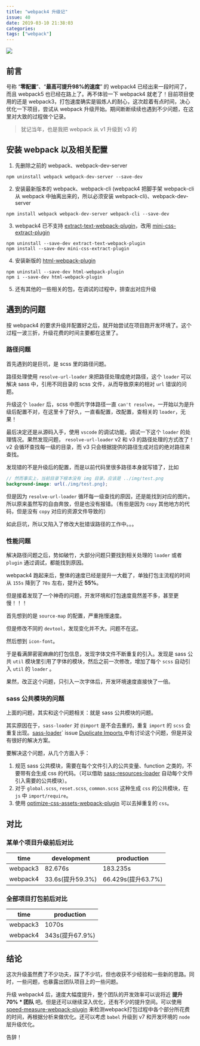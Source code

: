 ```yaml
---
title: "webpack4 升级记"
issue: 40
date: 2019-03-10 21:38:03
categories:
tags: ["webpack"]
---
```


![](https://ws3.sinaimg.cn/large/006tKfTcgy1g0y1fb94kzj30zk0g6410.jpg)

## 前言

号称 “**零配置**”、“**最高可提升98%的速度**” 的 webpack4 已经出来一段时间了，而且 webpack5 也已经在路上了。再不体验一下 webpack4 就老了！目前项目使用的还是 webpack3，打包速度确实是锻炼人的耐心，这次趁着有点时间，决心优化一下项目，尝试从 webpack 升级开始。期间断断续续也遇到不少问题，在这里对大致的过程做个记录。

> 犹记当年，也是我把 webpack 从 v1 升级到 v3 的

<!-- more -->

## 安装 webpack 以及相关配置

1. 先删除之前的 webpack、webpack-dev-server

```shell
npm uninstall webpack webpack-dev-server --save-dev
```

2. 安装最新版本的 webpack、webpack-cli (webpack4 把脚手架 webpack-cli 从 webpack 中抽离出来的，所以必须安装 webpack-cli)、webpack-dev-server

```
npm install webpack webpack-dev-server webpack-cli --save-dev
```

3. webpack4 已不支持 [extract-text-webpack-plugin](https://github.com/webpack-contrib/extract-text-webpack-plugin)，改用 [mini-css-extract-plugin](https://github.com/webpack-contrib/mini-css-extract-plugin)

```shell
npm uninstall --save-dev extract-text-webpack-plugin
npm install --save-dev mini-css-extract-plugin
```

4. 安装新版的 [html-webpack-plugin](https://github.com/jantimon/html-webpack-plugin)

```shell
npm uninstall --save-dev html-webpack-plugin
npm i --save-dev html-webpack-plugin
```

5. 还有其他的一些相关的包，在调试的过程中，排查出对应升级



## 遇到的问题

按 webpack4 的要求升级并配置好之后，就开始尝试在项目跑开发环境了。这个过程一波三折，升级花费的时间主要都在这里了。

### 路径问题
首先遇到的是巨坑，是 scss 里的路径问题。

路径处理使用 `resolve-url-loader` 来把路径处理成绝对路径，这个 `loader` 可以解决 sass 中，引用不同目录的 scss 文件，从而导致原来的相对 `url` 错误的问题。

升级这个 `loader` 后，scss 中图片字体路径一直 `can't resolve`，一开始以为是升级后配置不对，在这里卡了好久，一直看配置，改配置，查相关的 `loader`，无果！

最后决定还是从源码入手，使用 `vscode` 的调试功能，调试一下这个 `loader` 的处理情况。果然发现问题， `resolve-url-loader` v2 和 v3 的路径处理的方式改了！v2 会循环查找每一级的目录，而 v3 只会根据提供的路径生成对应的绝对路径来查找。

发现错的不是升级后的配置，而是以前代码里很多路径本身就写错了，比如 

```scss
// 然而事实上，当前目录下根本没有 img 目录。应该是 ../img/test.png
background-image: url(./img/test.png);
```

但是因为 `resolve-url-loader` 循环每一级查找的原因，还是能找到对应的图片。所以原来虽然写的自由奔放，但是也没有报错。（有些是因为 `copy` 其他地方的代码，但是没有 `copy` 对应的资源文件导致的）

如此巨坑，所以又陷入了修改大批错误路径的工作中。。。

### 性能问题
解决路径问题之后，势如破竹，大部分问题只要找到相关处理的 `loader` 或者 `plugin` 通过调试，都能找到原因。

webpack4 跑起来后，整体的速度已经是提升一大截了，单独打包主流程的时间从 `155s` 降到了 `70s` 左右，提升近 **55%**。

但是接着发现了一个神奇的问题，开发环境和打包速度竟然差不多，甚至更慢！！！

首先想到的是 `source-map` 的配置，严重拖慢速度。

但是修改不同的 `devtool`，发现变化并不大。问题不在这。

然后想到 `icon-font`。

于是看满屏密密麻麻的打包信息，发现字体文件不断重复的引入。发现是 sass 公共 `util` 模块里引用了字体的模块，然后之前一次修改，增加了每个 `scss` 自动引入 `util` 的 `loader` 。

果然，改正这个问题，只引入一次字体后，开发环境速度直接快了一倍。

### sass 公共模块的问题
上面的问题，其实和这个问题相关：就是 sass 公共模块的问题。

其实原因在于，`sass-loader` 对 `@import` 是不会去重的，重复 `import` 的 `scss` 会重复出现。[sass-loader](https://github.com/webpack-contrib/sass-loader)` issue [Duplicate Imports ](https://github.com/webpack-contrib/sass-loader/issues/145) 中有讨论这个问题，但是并没有很好的解决方案。

要解决这个问题，从几个方面入手：

1. 规范 sass 公共模块，需要在每个文件引入的公共变量、function 之类的，不要带有会生成 css 的代码。（可以借助 [sass-resources-loader](https://github.com/shakacode/sass-resources-loader) 自动每个文件引入需要的公共模块）。
2. 对于 `global.scss`, `reset.scss`, `common.scss` 这种生成 `css` 的公共模块，在 `js` 中 `import/require`。
3. 使用 [optimize-css-assets-webpack-plugin](https://github.com/NMFR/optimize-css-assets-webpack-plugin) 可以去掉重复的 `css`。



## 对比

### 某单个项目升级前后对比

| time     | development      | production         |
| -------- | ---------------- | ------------------ |
| webpack3 | 82.676s          | 183.235s           |
| webpack4 | 33.6s(提升59.3%) | 66.429s(提升63.7%) |

### 全部项目打包前后对比

| time     | production      |
| -------- | --------------- |
| webpack3 | 1070s           |
| webpack4 | 343s(提升67.9%) |



## 结论

这次升级虽然费了不少功夫，踩了不少坑，但也收获不少经验和一些新的思路。同时，一些问题，也暴露出团队项目上的一些问题。

升级 webpack4 后，速度大幅度提升，整个团队的开发效率可以说将近 **提升 70% * 团队** 吧。但是还可以继续深入优化，还有不少的提升空间。可以使用 [speed-measure-webpack-plugin](https://github.com/stephencookdev/speed-measure-webpack-plugin) 来检测webpack打包过程中各个部分所花费的时间，再根据分析来做优化。还可以考虑 `babel` 升级到 v7 和开发环境的 `node` 层升级优化。

告辞！